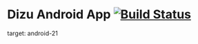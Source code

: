 Dizu Android App [![Build Status](https://travis-ci.org/lihengl/dizu-android.svg)](https://travis-ci.org/lihengl/dizu-android)
===
target: android-21  

